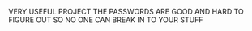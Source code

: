 VERY USEFUL PROJECT 
THE PASSWORDS ARE GOOD AND HARD TO FIGURE OUT SO NO ONE CAN BREAK IN TO YOUR STUFF
